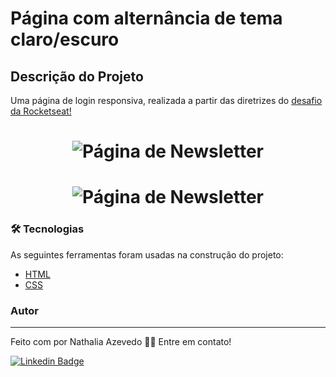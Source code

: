 # Página com alternância de tema claro/escuro

## Descrição do Projeto
<p align="left">Uma página de login responsiva, realizada a partir das diretrizes do <a href="https://efficient-sloth-d85.notion.site/Desafio-Login-Form-CSS-a10caea5a183494e97eb9ce4f33536b3">desafio da Rocketseat!</a></p>

<h1 align="center">
  <img alt="Página de Newsletter" title="#PáginaWeb" src="./assets/screenshots/Captura3.PNG" />
</h1>
<h1 align="center">
  <img alt="Página de Newsletter" title="#PáginaWeb" src="./assets/screenshots/Captura4.PNG" />
</h1>

### 🛠 Tecnologias

As seguintes ferramentas foram usadas na construção do projeto:

- [HTML](https://developer.mozilla.org/pt-BR/docs/Web/HTML)
- [CSS](https://developer.mozilla.org/pt-BR/docs/Web/CSS)

### Autor
---

Feito com por Nathalia Azevedo 👋🏽 Entre em contato!

[![Linkedin Badge](https://img.shields.io/badge/-Nathalia-blue?style=flat-square&logo=Linkedin&logoColor=white&link=https://www.linkedin.com/in/tgmarinho/)](https://www.linkedin.com/in/azevedo-nathalia/)
